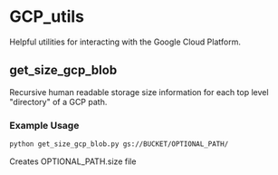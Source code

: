 # GCP_utils
Helpful utilities for interacting with the Google Cloud Platform.


## get_size_gcp_blob
Recursive human readable storage size information for each top level "directory" of a GCP path. 
### Example Usage
```bash
python get_size_gcp_blob.py gs://BUCKET/OPTIONAL_PATH/
```
Creates OPTIONAL_PATH.size file 